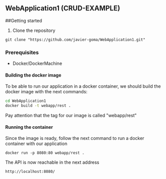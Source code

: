 ## WebApplication1 (CRUD-EXAMPLE)

##Getting started

1. Clone the repository
```
git clone "https://github.com/javier-goma/WebApplication1.git"
```

### Prerequisites
* Docker/DockerMachine

#### Building the docker image
To be able to run our application in a docker container, we should build the docker image with the next commands:
```sh
cd WebApplication1
docker build -t webapp/rest .
```
Pay attention that the tag for our image is called "webapp/rest"

#### Running the container
Since the image is ready, follow the next command to run a docker container with our application
```
docker run -p 8080:80 webapp/rest .
```

The API is now reachable in the next address 
````ash
http://localhost:8080/
````
